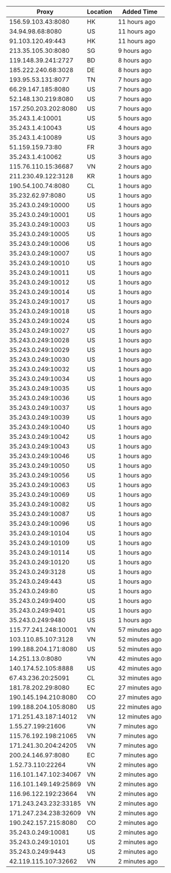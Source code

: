 | Proxy | Location | Added Time |
|---------|----------|------------|
| 156.59.103.43:8080 | HK | 11 hours ago |
| 34.94.98.68:8080 | US | 11 hours ago |
| 91.103.120.49:443 | HK | 11 hours ago |
| 213.35.105.30:8080 | SG | 9 hours ago |
| 119.148.39.241:2727 | BD | 8 hours ago |
| 185.222.240.68:3028 | DE | 8 hours ago |
| 193.95.53.131:8077 | TN | 7 hours ago |
| 66.29.147.185:8080 | US | 7 hours ago |
| 52.148.130.219:8080 | US | 7 hours ago |
| 157.250.203.202:8080 | US | 7 hours ago |
| 35.243.1.4:10001 | US | 5 hours ago |
| 35.243.1.4:10043 | US | 4 hours ago |
| 35.243.1.4:10089 | US | 3 hours ago |
| 51.159.159.73:80 | FR | 3 hours ago |
| 35.243.1.4:10062 | US | 3 hours ago |
| 115.76.110.15:36687 | VN | 2 hours ago |
| 211.230.49.122:3128 | KR | 1 hours ago |
| 190.54.100.74:8080 | CL | 1 hours ago |
| 35.232.62.97:8080 | US | 1 hours ago |
| 35.243.0.249:10000 | US | 1 hours ago |
| 35.243.0.249:10001 | US | 1 hours ago |
| 35.243.0.249:10003 | US | 1 hours ago |
| 35.243.0.249:10005 | US | 1 hours ago |
| 35.243.0.249:10006 | US | 1 hours ago |
| 35.243.0.249:10007 | US | 1 hours ago |
| 35.243.0.249:10010 | US | 1 hours ago |
| 35.243.0.249:10011 | US | 1 hours ago |
| 35.243.0.249:10012 | US | 1 hours ago |
| 35.243.0.249:10014 | US | 1 hours ago |
| 35.243.0.249:10017 | US | 1 hours ago |
| 35.243.0.249:10018 | US | 1 hours ago |
| 35.243.0.249:10024 | US | 1 hours ago |
| 35.243.0.249:10027 | US | 1 hours ago |
| 35.243.0.249:10028 | US | 1 hours ago |
| 35.243.0.249:10029 | US | 1 hours ago |
| 35.243.0.249:10030 | US | 1 hours ago |
| 35.243.0.249:10032 | US | 1 hours ago |
| 35.243.0.249:10034 | US | 1 hours ago |
| 35.243.0.249:10035 | US | 1 hours ago |
| 35.243.0.249:10036 | US | 1 hours ago |
| 35.243.0.249:10037 | US | 1 hours ago |
| 35.243.0.249:10039 | US | 1 hours ago |
| 35.243.0.249:10040 | US | 1 hours ago |
| 35.243.0.249:10042 | US | 1 hours ago |
| 35.243.0.249:10043 | US | 1 hours ago |
| 35.243.0.249:10046 | US | 1 hours ago |
| 35.243.0.249:10050 | US | 1 hours ago |
| 35.243.0.249:10056 | US | 1 hours ago |
| 35.243.0.249:10063 | US | 1 hours ago |
| 35.243.0.249:10069 | US | 1 hours ago |
| 35.243.0.249:10082 | US | 1 hours ago |
| 35.243.0.249:10087 | US | 1 hours ago |
| 35.243.0.249:10096 | US | 1 hours ago |
| 35.243.0.249:10104 | US | 1 hours ago |
| 35.243.0.249:10109 | US | 1 hours ago |
| 35.243.0.249:10114 | US | 1 hours ago |
| 35.243.0.249:10120 | US | 1 hours ago |
| 35.243.0.249:3128 | US | 1 hours ago |
| 35.243.0.249:443 | US | 1 hours ago |
| 35.243.0.249:80 | US | 1 hours ago |
| 35.243.0.249:9400 | US | 1 hours ago |
| 35.243.0.249:9401 | US | 1 hours ago |
| 35.243.0.249:9480 | US | 1 hours ago |
| 115.77.241.248:10001 | VN | 57 minutes ago |
| 103.110.85.107:3128 | VN | 52 minutes ago |
| 199.188.204.171:8080 | US | 52 minutes ago |
| 14.251.13.0:8080 | VN | 42 minutes ago |
| 140.174.52.105:8888 | US | 42 minutes ago |
| 67.43.236.20:25091 | CL | 32 minutes ago |
| 181.78.202.29:8080 | EC | 27 minutes ago |
| 190.145.194.210:8080 | CO | 27 minutes ago |
| 199.188.204.105:8080 | US | 22 minutes ago |
| 171.251.43.187:14012 | VN | 12 minutes ago |
| 1.55.27.199:21606 | VN | 7 minutes ago |
| 115.76.192.198:21065 | VN | 7 minutes ago |
| 171.241.30.204:24205 | VN | 7 minutes ago |
| 200.24.146.97:8080 | EC | 7 minutes ago |
| 1.52.73.110:22264 | VN | 2 minutes ago |
| 116.101.147.102:34067 | VN | 2 minutes ago |
| 116.101.149.149:25869 | VN | 2 minutes ago |
| 116.96.122.192:23664 | VN | 2 minutes ago |
| 171.243.243.232:33185 | VN | 2 minutes ago |
| 171.247.234.238:32609 | VN | 2 minutes ago |
| 190.242.157.215:8080 | CO | 2 minutes ago |
| 35.243.0.249:10081 | US | 2 minutes ago |
| 35.243.0.249:10101 | US | 2 minutes ago |
| 35.243.0.249:9443 | US | 2 minutes ago |
| 42.119.115.107:32662 | VN | 2 minutes ago |
